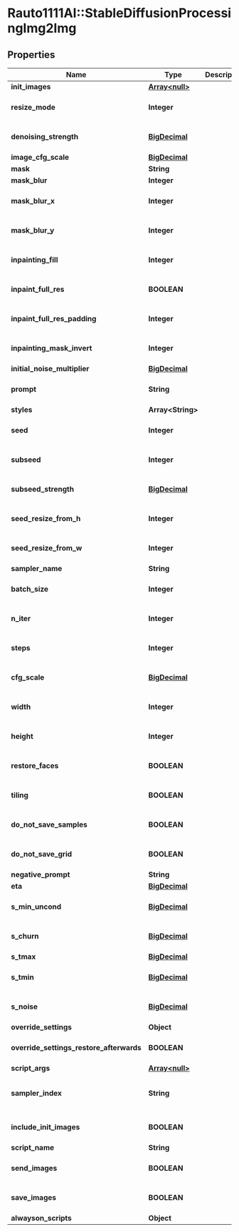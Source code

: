 # Rauto1111AI::StableDiffusionProcessingImg2Img

## Properties
Name | Type | Description | Notes
------------ | ------------- | ------------- | -------------
**init_images** | [**Array&lt;null&gt;**](.md) |  | [optional] 
**resize_mode** | **Integer** |  | [optional] [default to 0]
**denoising_strength** | [**BigDecimal**](BigDecimal.md) |  | [optional] [default to 0.75]
**image_cfg_scale** | [**BigDecimal**](BigDecimal.md) |  | [optional] 
**mask** | **String** |  | [optional] 
**mask_blur** | **Integer** |  | [optional] 
**mask_blur_x** | **Integer** |  | [optional] [default to 4]
**mask_blur_y** | **Integer** |  | [optional] [default to 4]
**inpainting_fill** | **Integer** |  | [optional] [default to 0]
**inpaint_full_res** | **BOOLEAN** |  | [optional] [default to true]
**inpaint_full_res_padding** | **Integer** |  | [optional] [default to 0]
**inpainting_mask_invert** | **Integer** |  | [optional] [default to 0]
**initial_noise_multiplier** | [**BigDecimal**](BigDecimal.md) |  | [optional] 
**prompt** | **String** |  | [optional] [default to &#x27;&#x27;]
**styles** | **Array&lt;String&gt;** |  | [optional] 
**seed** | **Integer** |  | [optional] [default to -1]
**subseed** | **Integer** |  | [optional] [default to -1]
**subseed_strength** | [**BigDecimal**](BigDecimal.md) |  | [optional] [default to 0]
**seed_resize_from_h** | **Integer** |  | [optional] [default to -1]
**seed_resize_from_w** | **Integer** |  | [optional] [default to -1]
**sampler_name** | **String** |  | [optional] 
**batch_size** | **Integer** |  | [optional] [default to 1]
**n_iter** | **Integer** |  | [optional] [default to 1]
**steps** | **Integer** |  | [optional] [default to 50]
**cfg_scale** | [**BigDecimal**](BigDecimal.md) |  | [optional] [default to 7.0]
**width** | **Integer** |  | [optional] [default to 512]
**height** | **Integer** |  | [optional] [default to 512]
**restore_faces** | **BOOLEAN** |  | [optional] [default to false]
**tiling** | **BOOLEAN** |  | [optional] [default to false]
**do_not_save_samples** | **BOOLEAN** |  | [optional] [default to false]
**do_not_save_grid** | **BOOLEAN** |  | [optional] [default to false]
**negative_prompt** | **String** |  | [optional] 
**eta** | [**BigDecimal**](BigDecimal.md) |  | [optional] 
**s_min_uncond** | [**BigDecimal**](BigDecimal.md) |  | [optional] [default to 0.0]
**s_churn** | [**BigDecimal**](BigDecimal.md) |  | [optional] [default to 0.0]
**s_tmax** | [**BigDecimal**](BigDecimal.md) |  | [optional] 
**s_tmin** | [**BigDecimal**](BigDecimal.md) |  | [optional] [default to 0.0]
**s_noise** | [**BigDecimal**](BigDecimal.md) |  | [optional] [default to 1.0]
**override_settings** | **Object** |  | [optional] 
**override_settings_restore_afterwards** | **BOOLEAN** |  | [optional] [default to true]
**script_args** | [**Array&lt;null&gt;**](.md) |  | [optional] 
**sampler_index** | **String** |  | [optional] [default to &#x27;Euler&#x27;]
**include_init_images** | **BOOLEAN** |  | [optional] [default to false]
**script_name** | **String** |  | [optional] 
**send_images** | **BOOLEAN** |  | [optional] [default to true]
**save_images** | **BOOLEAN** |  | [optional] [default to false]
**alwayson_scripts** | **Object** |  | [optional] 

